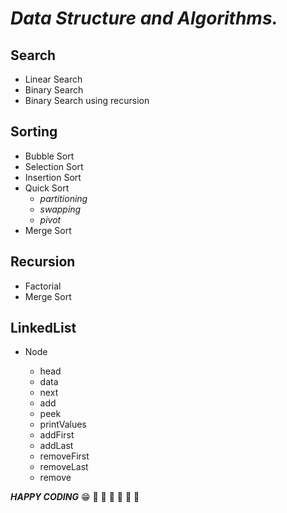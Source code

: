 # *_Data Structure and Algorithms._*
## Search
- Linear Search
- Binary Search
- Binary Search using recursion
## Sorting
- Bubble Sort
- Selection Sort
- Insertion Sort
- Quick Sort
  - _partitioning_
  - _swapping_
  - _pivot_
- Merge Sort
## Recursion
- Factorial
- Merge Sort

## LinkedList
- Node<T>
  - head
  - data<T>
  - next
  - add
  - peek
  - printValues
  - addFirst
  - addLast
  - removeFirst
  - removeLast
  - remove


**_HAPPY CODING_**
:grin:
:rocket: :rocket: :rocket: :rocket: :rocket: :rocket:
